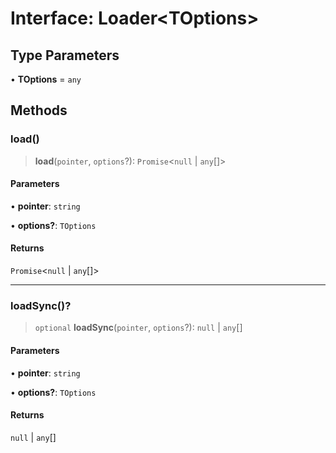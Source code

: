 # Interface: Loader\<TOptions\>

## Type Parameters

• **TOptions** = `any`

## Methods

### load()

> **load**(`pointer`, `options`?): `Promise`\<`null` \| `any`[]\>

#### Parameters

• **pointer**: `string`

• **options?**: `TOptions`

#### Returns

`Promise`\<`null` \| `any`[]\>

---

### loadSync()?

> `optional` **loadSync**(`pointer`, `options`?): `null` \| `any`[]

#### Parameters

• **pointer**: `string`

• **options?**: `TOptions`

#### Returns

`null` \| `any`[]

